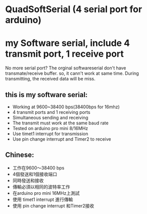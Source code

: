 # QuadSoftSerial (4 serial port for arduino)

# my Software serial, include 4 transmit port, 1 receive port

No more serial port? The orginal softwareserial don't have transmate/receive buffer. so, it cann't work at same time. During transmitting, the received data will be miss.


## this is my software serial: 

- Working at 9600~38400 bps(38400bps for 16mhz) 
- 4 transmit ports and 1 receiving ports 
- Simultaneous sending and receiving 
- The transmit must work at the same baud rate 
- Tested on arduino pro mini 8/16MHz 
- Use timet1 interrupt for transmission 
- Use pin change interrupt and Timer2 to receive


## Chinese:

- 工作在9600〜38400 bps
- 4個發送和1個接收端口
- 同時發送和接收
- 傳輸必須以相同的波特率工作
- 在arduino pro mini 16MHz上測試
- 使用 timet1 interrupt 進行傳輸
- 使用 pin change interrupt 和Timer2接收
